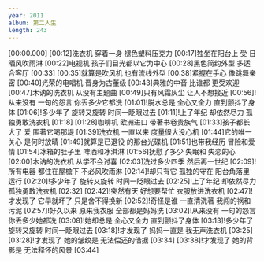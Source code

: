 ```yaml
---
year: 2011
album: 第二人生
length: 243
---
```

[00:00.000]
[00:12]洗衣机 穿着一身 褪色塑料压克力
[00:17]独坐在阳台上 受 日晒风吹雨淋
[00:22]电视机 孩子们目光都以它为中心
[00:28]黑色简约外型 多适合客厅
[00:33]
[00:35]就算是吹风机 也有流线外型
[00:38]紧握在手心 像跳舞亲密
[00:40]光荣的电唱机 晋身为古董级
[00:43]典雅的中音 比谁都 更受欢迎
[00:47]木讷的洗衣机 从没有主题曲
[00:49]只有风霜灰尘 让人不想接近
[00:56]!从来没有 一句的怨言 你丢多少它都洗
[01:01]!脱水总是 全心又全力 直到颤抖了身体
[01:06]!多少年了 旋转又旋转 时间一眨眼过去
[01:11]!上了年纪 却依然尽力 孤独勇敢洗衣机
[01:18]
[01:28]咖啡机 欧洲进口 带著书卷贵族气
[01:33]孩子都长大了 爱 围著它喝那堤
[01:39]洗衣机 一直以来 度量很大没心机
[01:44]它的唯一关心 是何时放晴
[01:49]就算是已退役 的那台光碟机
[01:51]也带我经历 冒险和爱情
[01:54]冰箱的肚子里 啤酒和冰淇淋
[01:56]抚慰了多少 失眠和 失恋的心
[02:00]木讷的洗衣机 从学不会讨喜
[02:03]洗过多少四季 然后再一世纪
[02:09]!所有电器 都住在屋檐下 不必风吹雨淋
[02:14]!却只有它 孤独的守在 阳台角落里运行
[02:20]!多少年了 旋转又旋转 时间一眨眼过去
[02:25]!上了年纪 却依然尽力 孤独勇敢洗衣机
[02:32]
[02:42]!突然有天 好想要帮忙 衣服放进洗衣机
[02:47]!才发现了 它早就坏了 只是舍不得换新
[02:52]!奇怪是谁 一直清洗著 我闯的祸和污泥
[02:57]!好久以来 原来我衣服 全部都是妈妈洗
[03:02]!从来没有 一句的怨言 你丢多少她都洗
[03:08]!她却总是 全心又全力 直到颤抖了身体
[03:13]!多少年了 旋转又旋转 时间一眨眼过去
[03:18]!才发现了 妈妈一直是 我无声洗衣机
[03:25]
[03:28]!才发现了 她的皱纹是 无法偿还的借据
[03:34]
[03:38]!才发现了 她的背影是 无法释怀的风景
[03:44]